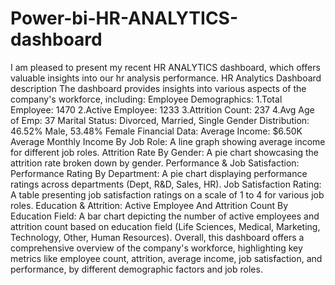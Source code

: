 # Power-bi-HR-ANALYTICS-dashboard
I am pleased to present my recent HR ANALYTICS dashboard, which offers valuable insights into our hr analysis performance.
HR Analytics Dashboard description
 The dashboard provides insights into various aspects of the company's workforce, including:
Employee Demographics:
1.Total Employee: 1470
2.Active Employee: 1233
3.Attrition Count: 237
4.Avg Age of Emp: 37
Marital Status: Divorced, Married, Single
Gender Distribution: 46.52% Male, 53.48% Female
Financial Data:
Average Income: $6.50K
Average Monthly Income By Job Role: A line graph showing average income for different job roles.
Attrition Rate By Gender: A pie chart showcasing the attrition rate broken down by gender.
Performance & Job Satisfaction:
Performance Rating By Department: A pie chart displaying performance ratings across departments (Dept, R&D, Sales, HR).
Job Satisfaction Rating: A table presenting job satisfaction ratings on a scale of 1 to 4 for various job roles.
Education & Attrition: 
Active Employee And Attrition Count By Education Field: A bar chart depicting the number of active employees and attrition count based on education field (Life Sciences, Medical, Marketing, Technology, Other, Human Resources).
Overall, this dashboard offers a comprehensive overview of the company's workforce, highlighting key metrics like employee count, attrition, average income, job satisfaction, and performance, by different demographic factors and job roles.
